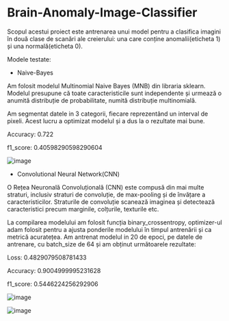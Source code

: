 # Brain-Anomaly-Image-Classifier

Scopul acestui proiect este antrenarea unui model pentru a clasifica imagini în două clase de scanări ale creierului: una care conține anomalii(eticheta 1) și
una normală(eticheta 0).

Modele testate:

- Naive-Bayes

Am folosit modelul Multinomial Naive Bayes (MNB) din libraria sklearn.
Modelul presupune că toate caracteristicile sunt independente și urmează o
anumită distribuție de probabilitate, numită distribuție multinomială.

Am segmentat datele in 3 categorii, fiecare reprezentând un interval de pixeli. Acest lucru a optimizat modelul și a dus la o rezultate mai bune.

Accuracy: 0.722

f1_score: 0.40598290598290604

![image](https://user-images.githubusercontent.com/95356241/236637244-6d51530f-a77f-47e1-b8b3-8ff31024baa1.png)



- Convolutional Neural Network(CNN)

O Rețea Neuronală Convoluțională (CNN) este compusă din mai multe straturi, inclusiv straturi de convoluție, de max-pooling și de învățare a caracteristicilor. Straturile de convoluție scanează imaginea și detectează caracteristici precum marginile, colțurile, texturile etc.

La compilarea modelului am folosit funcția binary_crossentropy, optimizer-ul
adam folosit pentru a ajusta ponderile modelului în timpul antrenării și ca
metrică acuratețea.
Am antrenat modelul in 20 de epoci, pe datele de antrenare, cu batch_size de
64 și am obținut următoarele rezultate:

Loss: 0.4829079508781433

Accuracy: 0.9004999995231628

f1_score: 0.5446224256292906

![image](https://user-images.githubusercontent.com/95356241/236637257-fd73e9be-41a5-4d6e-9a1c-bc35260efe8f.png)

![image](https://user-images.githubusercontent.com/95356241/236637268-442a1082-760a-4d8d-993c-623683084bb9.png)

